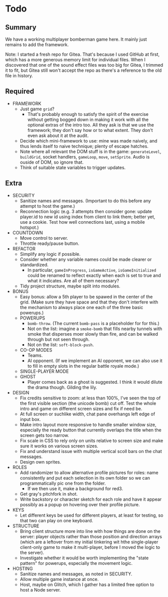 # Todo

## Summary

We have a working multiplayer bomberman game here. It mainly just remains to add the framework.

Note: I started a fresh repo for Gitea. That's because I used GitHub at first, which has a more generous memory limit for individual files. When I discovered that one of the sound effect files was too big for Gitea, I trimmed it to fit, but Gitea still won't accept the repo as there's a reference to the old file in history.

## Required

- FRAMEWORK
  - Just game `grid`?
    - That's probably enough to satisfy the spirit of the exercise without getting bogged down in making it work with all the optional extras of the intro too. All they ask is that we use the framework; they don't say how or to what extent. They don't even ask about it at the audit.
  - Decide which mini-framework to use: mine was made naively, and thus lends itself to naive technique; plenty of escape hatches.
  - Note where all relevant the DOM stuff is in the game: `generateLevel`, `buildGrid`, socket handlers, `gameLoop`, `move`, `setSprite`. Audio is ouside of DOM, so ignore that.
  - Think of suitable state variables to trigger updates.

## Extra

- SECURITY
  - Sanitize names and messages. (Important to do this before any attempt to host the game.)
  - Reconnection logic (e.g. 3 attempts then consider gone: update player.id to new id using index from client to link them; better yet, use a cookie. Test how well connections last, using a mobile hotspot.)
- COUNTDOWN
  - Move control to server.
  - Throttle ready/pause button.
- REFACTOR
  - Simplify any logic if possible.
  - Consider whether any variable names could be made clearer or standardized.
    - In particular, `gameInProgress`, `isGameActive`, `isGameInitialized` could be renamed to reflect exactly when each is set to true and what it indicates. Are all of them necessary?
  - Tidy project structure, maybe split into modules.
- BONUS
  - Easy bonus: allow a 5th player to be spawed in the center of the grid. (Make sure they have space and that they don't interfere with the mechanism to always place one each of the three basic powerups.)
  - POWERUPS
    - `bomb-throw`. (The current `bomb-pass` is a placeholder for for this.)
    - Not on the list: imagine a `smoke-bomb` that fills nearby tunnels with smoke that disperses moer slowly than fire, and can be walked through but not seen through.
    - Not on the list: `soft-block-push`.
  - CO-OP MODES
    - Teams.
    - AI opponent. (If we implement an AI opponent, we can also use it to fill in empty slots in the regular battle royale mode.)
  - SINGLE-PLAYER MODE
  - GHOST
    - Player comes back as a ghost is suggested. I think it would dilute the drama though. Gilding the lily.
- DESIGN
  - Fix credits sensitive to zoom: at less than 100%, I've seen the top of the first visible section (the unicode bomb) cut off. Test the whole intro and game on different screen sizes and fix if need be.
  - At full screen or suchlike width, chat pane overhangs left edge of input box.
  - Make intro layout more responsive to handle smaller window size, especially the ready button that currently overlaps the title when the screen gets too narrow.
  - Fix scale in CSS to rely only on units relative to screen size and make sure it works on various screen sizes.
  - Fix and understand issue with multiple vertical scoll bars on the chat messages.
  - Design own sprites.
- ROLES
  - Add randomizer to allow alternative profile pictures for roles: name consistently and put each selection in its own folder so we can programmatically pic one from the folder.
    - If we then use it, make a background for red3.
  - Get gray's pitchfork in shot.
  - Write backstory or character sketch for each role and have it appear possibly as a popup on hovering over their profile picture.
- KEYS
  - Let different keys be used for different players, at least for testing, so that two can play on one keyboard.
- STRUCTURE
  - Bring client structure more into line with how things are done on the server: player objects rather than those position and direction arrays (which are a leftover from my initial tinkering wit hthe single-player client-only game to make it multi-player, before I moved the logic to the server).
  - Investigate whether it would be worth implementing the "state pattern" for powerups, especially the movement logic.
- HOSTING
  - Sanitize names and messages, as noted in SECURITY.
  - Allow multiple game instance at once.
  - Host, maybe on Glitch, which I gather has a limited free option to host a Node server.
